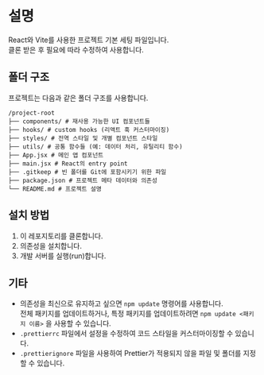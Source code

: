 # 설명

React와 Vite를 사용한 프로젝트 기본 세팅 파일입니다.  
클론 받은 후 필요에 따라 수정하여 사용합니다.

## 폴더 구조

프로젝트는 다음과 같은 폴더 구조를 사용합니다.
```
/project-root
├── components/ # 재사용 가능한 UI 컴포넌트들
├── hooks/ # custom hooks (리액트 훅 커스터마이징)
├── styles/ # 전역 스타일 및 개별 컴포넌트 스타일
├── utils/ # 공통 함수들 (예: 데이터 처리, 유틸리티 함수)
├── App.jsx # 메인 앱 컴포넌트
├── main.jsx # React의 entry point
├── .gitkeep # 빈 폴더를 Git에 포함시키기 위한 파일
├── package.json # 프로젝트 메타 데이터와 의존성
└── README.md # 프로젝트 설명
```
## 설치 방법

1. 이 레포지토리를 클론합니다.
2. 의존성을 설치합니다.
3. 개발 서버를 실행(run)합니다.

## 기타

- 의존성을 최신으로 유지하고 싶으면 `npm update` 명령어를 사용합니다.  
  전체 패키지를 업데이트하거나, 특정 패키지를 업데이트하려면 `npm update <패키지 이름>` 을 사용할 수 있습니다.
- `.prettierrc` 파일에서 설정을 수정하여 코드 스타일을 커스터마이징할 수 있습니다.
- `.prettierignore` 파일을 사용하여 Prettier가 적용되지 않을 파일 및 폴더를 지정할 수 있습니다.
